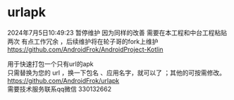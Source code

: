 # urlapk
2024年7月5日10:49:23  暂停维护 因为同样的改善 需要在本工程和中台工程粘贴两次  有点工作冗余 ，后续维护将在轮子哥的fork上维护  https://github.com/AndroidFrok/AndroidProject-Kotlin  

用于快速打包一个只有url的apk  
只需替换为您的 url ，换一下包名 、应用名字，就可以了 ；其他的可按需修改。  
https://github.com/AndroidFrok/urlapk  
需要技术服务联系qq微信  330132662 